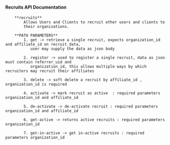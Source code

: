 #### Recruits API Documentation

        **recruits**
            Allows Users and Clients to recruit other users and clients to
            their organizations.

        **PATH PARAMETERS**
            1. get -> retrieve a single recruit, expects organization_id and affiliate_id on recruit_data,
               user may supply the data as json body

            2. register -> used to register a single recruit, data as json must contain referrer_uid and
               organization_id, this allows multiple ways by which recruiters may recruit their affiliates

            3. delete -> soft delete a recruit by affiliate_id , organization_id is required

            4. activate -> mark recruit as active  : required parameters organization_id and affiliate_id

            5. de-activate -> de-activate recruit : required parameters organization_id and affiliate_id

            6. get-active -> returns active recruits : required parameters organization_id

            7. get-in-active -> get in-active recruits : required parameters organization_id

